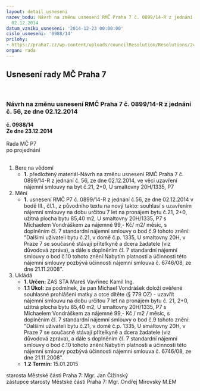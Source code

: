 ```yaml
---
layout: detail_usneseni
nazev_bodu: Návrh na změnu usnesení RMČ Praha 7 č. 0899/14-R z jednání č. 56, ze dne
  02.12.2014
datum_vzniku_usneseni: '2014-12-23 00:00:00'
cislo_usneseni: '0988/14'
prilohy:
- https://praha7.cz/wp-content/uploads/councilResolution/Resolutions/24393/60-14-r_u_0899.doc
organ: rada
---
```

<div id="ucUsn_pList" class="usn">
	<span><h2>Usnesení rady MČ Praha 7 </h2>
<br></span><div class="standBody">
<span><h3>Návrh na změnu usnesení RMČ Praha 7 č. 0899/14-R z jednání č. 56, ze dne 02.12.2014</h3></span><div class="center">
		<strong>č. 0988/14</strong><br>
	</div>
<div class="center">
		<strong>Ze dne 23.12.2014</strong><br><br>
	</div>Rada MČ P7<br> po projednání<br><br><ol>
<li>Bere na vědomí<ul><li>
<strong>1.</strong> předložený materiál-Návrh na změnu usnesení RMČ Praha 7 č. 0899/14-R z jednání č. 56, ze dne 02.12.2014, ve věci uzavření nájemní smlouvy na byt č.21, 2+0, U smaltovny 20H/1335, P7</li></ul>
</li>
<li>Mění<ul><li>
<strong>1.</strong> usnesení RMČ P7 č. 0899/14-R z jednání č.56, ze dne 02.12.2014 v bodě III., čl.1., z původního textu na nový takto: souhlasí s uzavřením nájemní smlouvy  na dobu určitou 7 let na pronájem bytu č.21, 2+0, užitná plocha bytu 85,40 m2,  U smaltovny 20H/1335, P7 s Michaelem Vondráškem za nájemné 99,- Kč/ m2/ měsíc, s doplněním čl. 7 standardní nájemní smlouvy o bod č.9 tohoto znění: "Dalšími uživateli bytu č.21, v domě č.p. 1335, U smaltovny 20H, v Praze 7  se současně stávají přítelkyně a dcera žadatele (viz důvodová zpráva), a dále  s doplněním čl. 7 standardní nájemní smlouvy o bod č.10 tohoto znění:Nabytím platnosti a účinnosti této nájemní smlouvy pozbývá účinnosti nájemní smlouva  č. 6746/08, ze dne 21.11.2008".  </li></ul>
</li>
<li>Ukládá<ul>
<li>
<strong>1. Určen: </strong>ZAS STA Mareš Vavřinec Kamil Ing.</li>
<li>
<strong>1.1 Úkol: </strong>za podmínek, že pan Michael Vondrášek doloží ověřené souhlasné prohlášení matky a otce dítěte (§ 779 OZ) - uzavřít nájemní smlouvu na dobu určitou 7 let na pronájem bytu č. 21, 2+0,  užitná plocha bytu 85,40 m2, U smaltovny 20H/1335, P7 s Michaelem Vondráškem za nájemné 99,- Kč / m2 / měsíc, s doplněním čl. 7 standardní nájemní smlouvy o bod č.9 tohoto znění: "Dalšími uživateli bytu č.21, v domě č.p. 1335, U smaltovny 20H, v Praze 7 se současně stávají přítelkyně a dcera žadatele (viz důvodová zpráva), a dále s doplněním čl. 7 standardní nájemní smlouvy o bod č.10 tohoto znění:Nabytím platnosti a účinnosti této nájemní smlouvy pozbývá účinnosti nájemní smlouva č. 6746/08, ze dne 21.11.2008".  </li>
<li>
<strong>1.2 Termín: </strong>15.01.2015</li>
</ul>
</li>
</ol>starosta Městské části Praha 7: Mgr. Jan Čižinský<br>zástupce starosty Městské části Praha 7: Mgr. Ondřej Mirovský M.EM 
</div>
</div>
